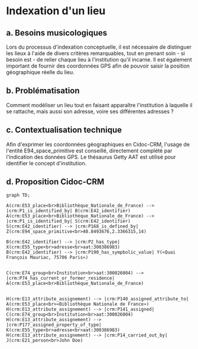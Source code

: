 # Indexation d'un lieu 

## a. Besoins musicologiques

Lors du processus d'indexation conceptuelle, il est nécessaire de distinguer les lieux à l'aide de divers critères remarquables, tout en prenant soin - si besoin est - de relier chaque lieu à l'institution qu'il incarne. Il est également important de fournir des coordonnées GPS afin de pouvoir saisir la position géographique réelle du lieu. 

## b. Problématisation 

Comment modéliser un lieu tout en faisant apparaître l'institution à laquelle il se rattache, mais aussi son adresse, voire ses différentes adresses ?

## c. Contextualisation technique

Afin d'exprimer les coordonnées géographiques en Cidoc-CRM, l'usage de l'entité E94_space_primitive est conseillé, directement complété par l'indication des données GPS. Le thésaurus Getty AAT est utilisé pour identifier le concept d'institution.

## d. Proposition Cidoc-CRM

```mermaid
graph TD;

A(crm:E53_place<br>Bibliothèque_Nationale_de_France) --> |crm:P1_is_identified_by| B(crm:E42_identifier)
A(crm:E53_place<br>Bibliothèque_Nationale_de_France) --> |crm:P1_is_identified_by| S(crm:E42_identifier)
S(crm:E42_identifier) --> |crm:P168_is_defined_by| Z(crm:E94_space_primitive<br>48.8493676,2.3366315,14)

B(crm:E42_identifier) --> |crm:P2_has_type| X(crm:E55_type<br>adresse<br>aat:300386983)
B(crm:E42_identifier) --> |crm:P190_has_sympbolic_value| Y(«Quai François Mauriac, 75706 Paris»)


C(crm:E74_group<br>Institution<br>aat:300026004) --> |crm:P74_has_current_or_former_residence| A(crm:E53_place<br>Bibliothèque_Nationale_de_France)


H(crm:E13_attribute_assignement) --> |crm:P140_assigned_attribute_to| A(crm:E53_place<br>«Bibliothèque Nationale de France») 
H(crm:E13_attribute_assignement) --> |crm:P141_assigned| C(crm:E74_group<br>Institution<br>aat:300026004)
H(crm:E13_attribute_assignement) --> |crm:P177_assigned_property_of_type| K(crm:E55_type<br>adresse<br>aat:300386983)
H(crm:E13_attribute_assignement) --> |crm:P14_carried_out_by| J(crm:E21_person<br>John Doe)


```
